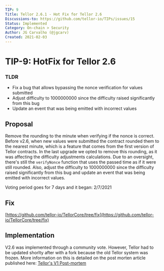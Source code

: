 ```yaml
---
TIP: 9
Title: Tellor 2.6.1 - Hot Fix for Tellor 2.6
Discussions-to: https://github.com/tellor-io/TIPs/issues/15
Status: Implemented
Category: On-chain > Security
Author: JG Carvalho (@jgcarv)
Created: 2021-02-03
---
```


# TIP-9: HotFix for Tellor 2.6

### TLDR
* Fix a bug that allows bypassing the nonce verification for values submitted
* Adjust difficulty to 1000000000 since the difficulty raised significantly from this bug
* Update an event that was being emitted with incorrect values


## Proposal
Remove the rounding to the minute when verifying if the nonce is correct.  Before v2.6, when new values were submitted the contract rounded them to the nearest minute, which is a feature that comes from the first version of Tellor contracts. In the last upgrade we opted to remove this rounding, as it was affecting the difficulty adjustments calculations. Due to an oversight, there's still the `verifyNonce` function that uses the passed time as if it were still rounded. Also, adjust the difficulty to 1000000000 since the difficulty raised significantly from this bug and update an event that was being emitted with incorrect values.


Voting period goes for 7 days and it began: 2/7/2021

## Fix
[https://github.com/tellor-io/TellorCore/tree/fix](https://github.com/tellor-io/TellorCore/tree/fix)


## Implementation

V2.6 was implemented through a community vote. However, Tellor had to be updated shorlty after with a fork because the old Tellor system was frozen. More information on this is detailed on the post morten article published here: [Tellor's V1 Post-mortem](https://medium.com/tellor/tellor-token-v1-da0d485af48e)